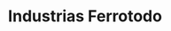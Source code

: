 ---
title: "Industrias Ferrotodo"
url: /santa-cruz-de-la-sierra/industrias-ferrotodo/
shop: hardware
---
